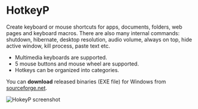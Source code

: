 # HotkeyP
Create keyboard or mouse shortcuts for apps, documents, folders, web pages and keyboard macros. There are also many internal commands: shutdown, hibernate, desktop resolution, audio volume, always on top, hide active window, kill process, paste text etc.
- Multimedia keyboards are supported. 
- 5 mouse buttons and mouse wheel are supported. 
- Hotkeys can be organized into categories.

You can **download** released binaries (EXE file) for Windows from [sourceforge.net](https://sourceforge.net/projects/hotkeyp/).

![HokeyP screenshot](http://petr.lastovicka.sweb.cz/img/hotkeyp.png)
